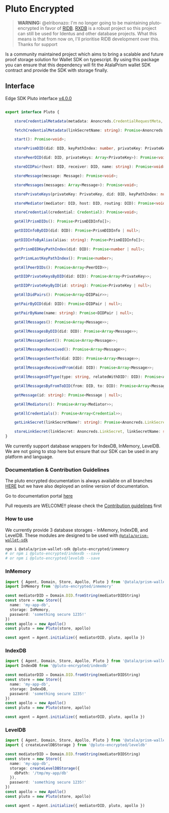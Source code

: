 # Pluto Encrypted

> **WARNING:** @elribonazo: I'm no longer going to be maintaining pluto-encrypted in favor of [RIDB](https://github.com/trust0-project/RIDB).
> [RXDB](https://rxdb.info/) is a robust project so this project can still be used for Identus and other database projects.
> What this means is that from now on, I'll prioritise RIDB development over this.
> Thanks for support

Is a community maintained project which aims to bring a scalable and future proof storage solution for Wallet SDK on typescript. By using this package you can ensure that this dependency will fit the AtalaPrism wallet SDK contract and provide the SDK with storage finally.

## Interface
Edge SDK Pluto interface [v4.0.0](https://input-output-hk.github.io/atala-prism-wallet-sdk-ts/interfaces/Domain.Pluto.html)
```typescript

export interface Pluto {

    storeCredentialMetadata(metadata: Anoncreds.CredentialRequestMeta, linkSecret: Anoncreds.LinkSecret): Promise<void>;

    fetchCredentialMetadata(linkSecretName: string): Promise<Anoncreds.CredentialRequestMeta | null>;

    start(): Promise<void>;

    storePrismDID(did: DID, keyPathIndex: number, privateKey: PrivateKey, privateKeyMetaId: string | null, alias?: string): Promise<void>;

    storePeerDID(did: DID, privateKeys: Array<PrivateKey>): Promise<void>;

    storeDIDPair(host: DID, receiver: DID, name: string): Promise<void>;

    storeMessage(message: Message): Promise<void>;

    storeMessages(messages: Array<Message>): Promise<void>;

    storePrivateKeys(privateKey: PrivateKey, did: DID, keyPathIndex: number, metaId: string | null): Promise<void>;

    storeMediator(mediator: DID, host: DID, routing: DID): Promise<void>;

    storeCredential(credential: Credential): Promise<void>;

    getAllPrismDIDs(): Promise<PrismDIDInfo[]>;

    getDIDInfoByDID(did: DID): Promise<PrismDIDInfo | null>;
 
    getDIDInfoByAlias(alias: string): Promise<PrismDIDInfo[]>;

    getPrismDIDKeyPathIndex(did: DID): Promise<number | null>;

    getPrismLastKeyPathIndex(): Promise<number>;

    getAllPeerDIDs(): Promise<Array<PeerDID>>;

    getDIDPrivateKeysByDID(did: DID): Promise<Array<PrivateKey>>;

    getDIDPrivateKeyByID(id: string): Promise<PrivateKey | null>;

    getAllDidPairs(): Promise<Array<DIDPair>>;

    getPairByDID(did: DID): Promise<DIDPair | null>;

    getPairByName(name: string): Promise<DIDPair | null>;

    getAllMessages(): Promise<Array<Message>>;

    getAllMessagesByDID(did: DID): Promise<Array<Message>>;

    getAllMessagesSent(): Promise<Array<Message>>;

    getAllMessagesReceived(): Promise<Array<Message>>;

    getAllMessagesSentTo(did: DID): Promise<Array<Message>>;

    getAllMessagesReceivedFrom(did: DID): Promise<Array<Message>>;

    getAllMessagesOfType(type: string, relatedWithDID?: DID): Promise<Array<Message>>;

    getAllMessagesByFromToDID(from: DID, to: DID): Promise<Array<Message>>;

    getMessage(id: string): Promise<Message | null>;

    getAllMediators(): Promise<Array<Mediator>>;

    getAllCredentials(): Promise<Array<Credential>>;

    getLinkSecret(linkSecretName?: string): Promise<Anoncreds.LinkSecret | null>;

    storeLinkSecret(linkSecret: Anoncreds.LinkSecret, linkSecretName: string): Promise<void>;
}
```

We currently support database wrappers for IndexDB, InMemory, LevelDB.
We are not going to stop here but ensure that our SDK can be used in any platform and language.

### Documentation & Contribution Guidelines
The pluto encrypted documentation is always available on all branches [HERE](https://github.com/elribonazo/pluto-encrypted/blob/master/docs/README.md) but we have also deployed an online version of documentation.

Go to documentation portal [here](https://atala-community-projects.github.io/pluto-encrypted)

Pull requests are WELCOME!! please check the [Contribution guidelines](https://github.com/elribonazo/pluto-encrypted/blob/master/CONTRIBUTION-GUIDELINES.md) first


### How to use

We currently provide 3 database storages - InMemory, IndexDB, and LevelDB.
These modules are designed to be used with [`@atala/prism-wallet-sdk`](https://github.com/input-output-hk/atala-prism-wallet-sdk-ts)

```bash
npm i @atala/prism-wallet-sdk @pluto-encrypted/inmemory
# or npm i @pluto-encrypted/indexdb --save
# or npm i @pluto-encrypted/leveldb --save
```

### InMemory

```typescript
import { Agent, Domain, Store, Apollo, Pluto } from '@atala/prism-wallet-sdk'
import InMemory from '@pluto-encrypted/inmemory'

const mediatorDID = Domain.DID.fromString(mediatorDIDString)
const store = new Store({
  name: 'my-app-db',
  storage: InMemory,
  password: 'something secure 1235!'
})
const apollo = new Apollo()
const pluto = new Pluto(store, apollo)

const agent = Agent.initialize({ mediatorDID, pluto, apollo })
```

### IndexDB

```typescript
import { Agent, Domain, Store, Apollo, Pluto } from '@atala/prism-wallet-sdk'
import IndexDB from '@pluto-encrypted/indexdb'

const mediatorDID = Domain.DID.fromString(mediatorDIDString)
const store = new Store({
  name: 'my-app-db',
  storage: IndexDB,
  password: 'something secure 1235!'
})
const apollo = new Apollo()
const pluto = new Pluto(store, apollo)

const agent = Agent.initialize({ mediatorDID, pluto, apollo })
```

### LevelDB

```typescript
import { Agent, Domain, Store, Apollo, Pluto } from '@atala/prism-wallet-sdk'
import { createLevelDBStorage } from '@pluto-encrypted/leveldb'

const mediatorDID = Domain.DID.fromString(mediatorDIDString)
const store = new Store({
  name: 'my-app-db',
  storage: createLevelDBStorage({
    dbPath: '/tmp/my-app/db'
  }),
  password: 'something secure 1235!'
})
const apollo = new Apollo()
const pluto = new Pluto(store, apollo)

const agent = Agent.initialize({ mediatorDID, pluto, apollo })
```

